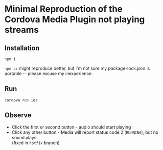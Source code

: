 # Minimal Reproduction of the Cordova Media Plugin not playing streams

## Installation

```
npm i
```

`npm ci` might reproduce better, but I'm not sure my package-lock.json is portable -- please excuse my inexperience.

## Run

```
cordova run ios
```

## Observe

* Click the first or second button - audio should start playing
* Click any other button - Media will report status code 2 (`RUNNING`), but no sound plays  
  (fixed in `hotfix` branch)
